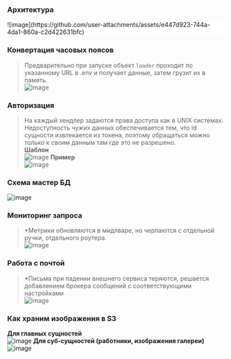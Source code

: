 ### Архитектура
<div style="background: white; display: inline-block;">
![image](https://github.com/user-attachments/assets/e447d923-744a-4da1-860a-c2d422631bfc)
</div>

### Конвертация часовых поясов
> Предварительно при запуске объект `loader` проходит по указанному URL в .env и получает данные, затем грузит их в память.</br>
![image](https://github.com/user-attachments/assets/0321248a-de21-453f-bbf1-e749ead620f3)

### Авторизация
> На каждый хендлер задаются права доступа как в UNIX системах. Недоступность чужих данных обеспечивается тем, что id сущности извлекается из токена, поэтому обращаться можно только к своим данным там где это не разрешено.</br>
**Шаблон**</br>
![image](https://github.com/user-attachments/assets/5732ab3c-fe62-4ff3-bbb4-c049ef6adedc)
**Пример**</br>
![image](https://github.com/user-attachments/assets/43112147-0b3b-4838-8fad-e3ce87bc5af8)

### Схема мастер БД
![image](https://github.com/user-attachments/assets/c19e8e91-a1a1-44c3-ba7a-85b148f3b034)

### Мониторинг запроса
> \*Метрики обновляются в мидлваре, но черпаются с отдельной ручки, отдельного роутера.</br> 
![image](https://github.com/user-attachments/assets/99c455a5-10b2-4824-be98-8963ecae9ccd)

### Работа с почтой
> \*Письма при падении внешнего сервиса теряются, решается добавлением брокера сообщений с соответствующими настройками</br>
![image](https://github.com/user-attachments/assets/ff490154-e64f-437a-80c0-ed650ec5be33)

### Как храним изображения в S3
**Для главных сущностей**</br>
![image](https://github.com/user-attachments/assets/7d2a3ef3-902f-412d-8e9b-84c050ba589b)
**Для суб-сущностей (работники, изображения галереи)**</br>
![image](https://github.com/user-attachments/assets/5bf79707-7c77-4f1a-86cb-66a3c4e9abbb)
